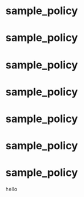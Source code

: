 # sample_policy
# sample_policy
# sample_policy
# sample_policy
# sample_policy
# sample_policy
# sample_policy
hello
